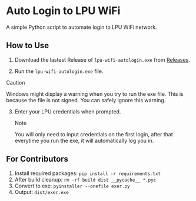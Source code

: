 # Auto Login to LPU WiFi

A simple Python script to automate login to LPU WiFi network.

## How to Use

1. Download the lastest Release of `lpu-wifi-autologin.exe` from [Releases](https://github.com/friedavocadoes/lpu-wifi-autologin/releases).

2. Run the `lpu-wifi-autologin.exe` file.

> [!CAUTION]
> Windows might display a warning when you try to run the exe file. This is because the file is not signed.
> You can safely ignore this warning.

3. Enter your LPU credentials when prompted.
   > [!NOTE]
   > You will only need to input credentials on the first login, after that everytime you run the exe, it will automatically log you in.

## For Contributors

1. Install required packages: `pip install -r requirements.txt`
2. After build cleanup: `rm -rf build dist __pycache__ *.pyc`
3. Convert to exe: `pyinstaller --onefile exer.py`
4. Output: `dist/exer.exe`
